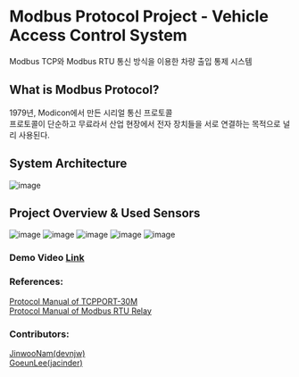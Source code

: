 # Modbus Protocol Project - Vehicle Access Control System
Modbus TCP와 Modbus RTU 통신 방식을 이용한 차량 출입 통제 시스템

## What is Modbus Protocol?
1979년, Modicon에서 만든 시리얼 통신 프로토콜<br>
프로토콜이 단순하고 무료라서 산업 현장에서 전자 장치들을 서로 연결하는 목적으로 널리 사용된다.<br>

## System Architecture
![image](https://user-images.githubusercontent.com/48133047/122396040-8e180800-cfb2-11eb-94dc-7fbaa7517e7f.png)

## Project Overview & Used Sensors

![image](https://user-images.githubusercontent.com/48133047/122396367-e222ec80-cfb2-11eb-985d-52bf2909f6a6.png)
![image](https://user-images.githubusercontent.com/48133047/122397118-a0467600-cfb3-11eb-86be-52ed419ce5c4.png)
![image](https://user-images.githubusercontent.com/48133047/122397184-b05e5580-cfb3-11eb-8cb5-63cfaa608fee.png)
![image](https://user-images.githubusercontent.com/48133047/122397210-b6eccd00-cfb3-11eb-9fb5-64803bead9fd.png)
![image](https://user-images.githubusercontent.com/48133047/122397235-bce2ae00-cfb3-11eb-8d3a-e991a25c9535.png)

### Demo Video [Link](https://youtu.be/6me1nBNLveA)

### References:

[Protocol Manual of TCPPORT-30M](http://www.comfilewiki.co.kr/ko/doku.php?id=tcpport:index)<br>
[Protocol Manual of Modbus RTU Relay](https://www.waveshare.com/wiki/Protocol_Manual_of_Modbus_RTU_Relay)<br>

### Contributors:
[JinwooNam(devnjw)](https://github.com/devnjw)<br>
[GoeunLee(jacinder)](https://github.com/jacinder)<br>
